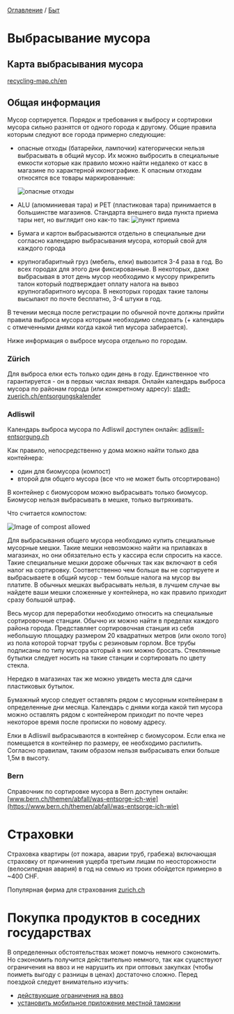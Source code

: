 [Оглавление](/faq/) / [Быт](/faq/docs/Быт.html)

# Выбрасывание мусора

## Карта выбрасывания мусора
[recycling-map.ch/en](https://recycling-map.ch/en/)

## Общая информация
Мусор сортируется. Порядок и требования к выбросу и сортировки мусора сильно разнятся от одного города к другому. Общие правила которым следуют все города примерно следующие:
* опасные отходы (батарейки, лампочки) категорически нельзя выбрасывать в общий мусор. Их можно выбросить в специальные емкости которые как правило можно найти недалеко от касс в магазине по характерной иконографике. К опасным отходам относятся все товары маркированные:

    ![опасные отходы](../img/dangerous_junk.jpg)
* ALU (алюминиевая тара) и PET (пластиковая тара) принимается в большинстве магазинов. Стандарта внешнего вида пункта приема тары нет, но выглядит оно как-то так:
    ![пункт приема](../img/alu_pet_disposal.jpg)
* Бумага и картон выбрасываются отдельно в специальные дни согласно календарю выбрасывания мусора, который свой для каждого города
* крупногабаритный груз (мебель, елки) вывозится 3-4 раза в год. Во всех городах для этого дни фиксированные. В некоторых, даже выбрасывая в этот день мусор необходимо к мусору прикрепить талон который подтверждает оплату налога на вывоз крупногабаритного мусора. В некоторых городах такие талоны высылают по почте бесплатно, 3-4 штуки в год.

В течении месяца после регистрации по обычной почте должны прийти правила выброса мусора которым необходимо следовать (+ календарь с отмеченными днями когда какой тип мусора забирается).

Ниже информация о выбросе мусора отдельно по городам.

### Zürich
Для выброса елки есть только один день в году. Единственное что гарантируется - он в первых числах января. Онлайн календарь выброса мусора по районам города (или конкретному адресу): [stadt-zuerich.ch/entsorgungskalender](https://www.stadt-zuerich.ch/entsorgungskalender)

### Adliswil
Календарь выброса мусора по Adliswil доступен онлайн: [adliswil-entsorgung.ch](https://adliswil-entsorgung.ch)

Как правило, непосредственно у дома можно найти только два контейнера:
* один для биомусора (компост)
* второй для общего мусора (все что не может быть отсортировано)

В контейнер с биомусором можно выбрасывать только биомусор. Биомусор нельзя выбрасывать в мешке, только вытряхивать.

Что считается компостом:

![Image of compost allowed](../img/compost_allowed.jpg)

Для выбрасывания общего мусора необходимо купить специальные мусорные мешки. Такие мешки невозможно найти на прилавках в магазинах, но они обязательно есть у кассира если спросить на кассе. Такие специальные мешки дороже обычных так как включают в себя налог на сортировку. Соответственно чем больше вы не сортируете и выбрасываете в общий мусор - тем больше налога на мусор вы платите. В обычных мешках выбрасывать нельзя, в лучшем случае вы найдете ваши мешки сложенные у контейнера, но как правило приходит сразу большой штраф.

Весь мусор для переработки необходимо относить на специальные сортировочные станции. Обычно их можно найти в пределах каждого района города. Представляет сортировочная станция из себя небольшую площадку размером 20 квадратных метров (или около того) из пола которой торчат трубы с резиновым горлом. Все трубы подписаны по типу мусора который в них можно бросать. Стеклянные бутылки следует носить на такие станции и сортировать по цвету стекла.

Нередко в магазинах так же можно увидеть места для сдачи пластиковых бутылок.

Бумажный мусор следует оставлять рядом с мусорным контейнерам в определенные дни месяца. Календарь с днями когда какой тип мусора можно оставлять рядом с контейнером приходит по почте через некоторое время после прописки по новому адресу.

Елки в Adliswil выбрасываются в контейнер с биомусором. Если елка не помещается в контейнер по размеру, ее необходимо распилить. Согласно правилам, таким образом нельзя выбрасывать елки больше 1,5м в высоту. 

### Bern
Справочник по сортировке мусора в Bern доступен онлайн: [www.bern.ch/themen/abfall/was-entsorge-ich-wie](https://www.bern.ch/themen/abfall/was-entsorge-ich-wie)


# Страховки
Страховка квартиры (от пожара, аварии труб, грабежа) включающая страховку от причинения ущерба третьим лицам по неосторожности (велосипедная авария) в год на семью из троих обойдется примерно в ~400 CHF.

Популярная фирма для страхования [zurich.ch](https://www.zurich.ch/de/privat)

# Покупка продуктов в соседних государствах
В определенных обстоятельствах может помочь немного сэкономить. Но сэкономить получится действительно немного, так как существуют ограничения на ввоз и не нарушить их при оптовых закупках (чтобы поиметь выгоду с разницы в ценах) достаточно сложно. Перед поездкой следует внимательно изучить:
* [действующие ограничения на ввоз](https://www.ezv.admin.ch/ezv/en/home/information-individuals/travel-and-purchases--allowances-and-duty-free-limit/importation-into-switzerland/duty-free-allowances--foodstuffs--alcohol-and-tobacco.html)
* [установить мобильное приложение местной таможни](https://play.google.com/store/apps/details?id=ch.fugu.ZollApp)